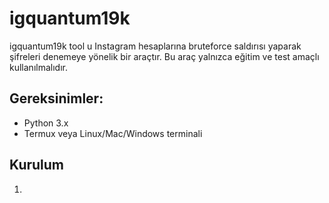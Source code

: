# igquantum19k

igquantum19k tool u Instagram hesaplarına bruteforce saldırısı yaparak şifreleri denemeye yönelik bir araçtır. Bu araç yalnızca eğitim ve test amaçlı kullanılmalıdır.

## Gereksinimler:
- Python 3.x
- Termux veya Linux/Mac/Windows terminali

## Kurulum

1. 
